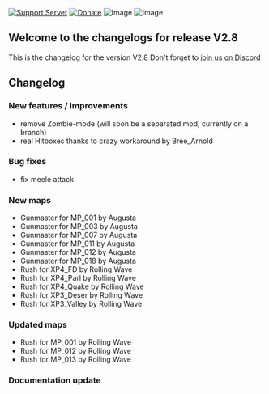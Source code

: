 [![Support Server](https://img.shields.io/discord/862736286774198322.svg?label=Discord&logo=Discord&colorB=7289da&style=for-the-badge)](https://discord.com/invite/FKamccAEqz)
[![Donate](https://img.shields.io/badge/Donate-PayPal-green.svg?style=for-the-badge)](https://www.paypal.me/joe91de)
![Image](https://img.shields.io/github/downloads/Joe91/fun-bots/total?style=for-the-badge)
![Image](https://img.shields.io/github/stars/Joe91/fun-bots?style=for-the-badge)

## Welcome to the changelogs for release **V2.8**
This is the changelog for the version V2.8 Don't forget to [join us on Discord](https://discord.com/invite/FKamccAEqz)

## Changelog

### New features / improvements
* remove Zombie-mode (will soon be a separated mod, currently on a branch)
* real Hitboxes thanks to crazy workaround by Bree_Arnold

### Bug fixes
* fix meele attack

### New maps
* Gunmaster for MP_001 by Augusta
* Gunmaster for MP_003 by Augusta
* Gunmaster for MP_007 by Augusta
* Gunmaster for MP_011 by Augusta
* Gunmaster for MP_012 by Augusta
* Gunmaster for MP_018 by Augusta
* Rush for XP4_FD by Rolling Wave
* Rush for XP4_Parl by Rolling Wave
* Rush for XP4_Quake by Rolling Wave
* Rush for XP3_Deser by Rolling Wave
* Rush for XP3_Valley by Rolling Wave

### Updated maps
* Rush for MP_001 by Rolling Wave
* Rush for MP_012 by Rolling Wave
* Rush for MP_013 by Rolling Wave

### Documentation update


